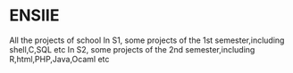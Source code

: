 # ENSIIE
  All the projects of school
  In S1, some projects of the 1st semester,including shell,C,SQL etc
  In S2, some projects of the 2nd semester,including R,html,PHP,Java,Ocaml etc
